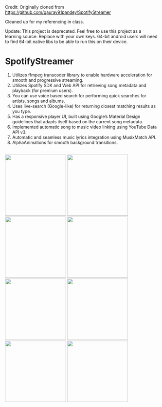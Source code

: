 Credit: Originally cloned from https://github.com/gaurav91pandey/SpotifyStreamer

Cleaned up for my referencing in class.

Update: This project is deprecated. Feel free to use this project as a learning source. Replace with your own keys. 64-bit android users will need to find 64-bit native libs to be able to run this on their device.

# SpotifyStreamer

1) Utilizes ffmpeg transcoder library to enable hardware acceleration for smooth and progressive streaming.<br/>
2) Utilizes Spotify SDK and Web API for retrieving song metadata and playback (for premium users).<br/>
3) You can use voice based search for performing quick searches for artists, songs and albums.<br/>
4) Uses live-search (Google-like) for returning closest matching results as you type.<br/>
5) Has a responsive player UI, built using Google’s Material Design guidelines that adapts itself based on the current song metadata.<br/> 
6) Implemented automatic song to music video linking using YouTube Data API v3.<br/> 
7) Automatic and seamless music lyrics integration using MusixMatch API.<br/> 
8) AlphaAnimations for smooth background transitions.<br/><br/>

<img src="https://cloud.githubusercontent.com/assets/3116252/8148783/7c26293e-1261-11e5-9593-0361fe3561b1.png" width="200"/>
<img src="https://cloud.githubusercontent.com/assets/3116252/8148784/7c27a9da-1261-11e5-8a07-091c20adf35f.png" width="200"/>
<img src="https://cloud.githubusercontent.com/assets/3116252/8148785/7c280eb6-1261-11e5-9633-41290223a3f5.png" width="200"/>
<img src="https://cloud.githubusercontent.com/assets/3116252/8148788/7c2df114-1261-11e5-8a61-05f9a5ebd0ae.png" width="200"/>
<img src="https://cloud.githubusercontent.com/assets/3116252/8148787/7c2c4cce-1261-11e5-9cfa-62d4a7972999.png" width="200"/>
<img src="https://cloud.githubusercontent.com/assets/3116252/8148786/7c2b3aaa-1261-11e5-81d5-d4337f0bbbce.png" width="200"/>
<img src="https://cloud.githubusercontent.com/assets/3116252/8148789/7c36832e-1261-11e5-8687-d966743585b3.png" width="200"/>
<img src="https://cloud.githubusercontent.com/assets/3116252/8148790/7c36d360-1261-11e5-9e47-fe53b30db616.png" width="200"/>

